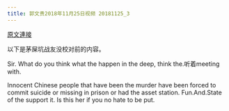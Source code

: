 ```yaml
---
title: 郭文贵2018年11月25日视频 20181125_3
---
```


[原文連接](https://gnews.org/ThreadView/53478545)

以下是茅屎坑战友没校对前的内容。

  Sir. What do you think what the happen in the deep, think the.听着meeting with.

  Innocent Chinese people that have been the murder have been forced to commit suicide or missing in prison or had the asset station. Fun.And.State of the support it. Is this her if you no hate to be put.

